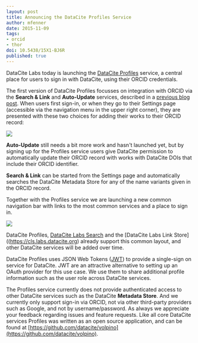 ```yaml
---
layout: post
title: Announcing the DataCite Profiles Service
author: mfenner
date: 2015-11-09
tags:
- orcid
- thor
doi: 10.5438/15X1-BJ6R
published: true
---
```

DataCite Labs today is launching the [DataCite Profiles](https://profiles.labs.datacite.org) service, a central place for users to sign in with DataCite, using their ORCID credentials.

The first version of DataCite Profiles focusses on integration with ORCID via the **Search & Link** and **Auto-Update** services, described in a [previous blog post](/explaining-the-datacite-orcid-auto-update/). When users first sign-in, or when they go to their Settings page (accessible via the navigation menu in the upper right corner), they are presented with these two choices for adding their works to their ORCID record:

![](/images/2015/11/Bildschirmfoto-2015-11-09-um-20-02-45.png)

**Auto-Update** still needs a bit more work and hasn't launched yet, but by signing up for the Profiles service users give DataCite permission to automatically update their ORCID record with works with DataCite DOIs that include their ORCID identifier.

**Search & Link** can be started from the Settings page and automatically searches the DataCite Metadata Store for any of the name variants given in the ORCID record.

Together with the Profiles service we are launching a new common navigation bar with links to the most common services and a place to sign in.

![](/images/2015/11/Bildschirmfoto-2015-11-09-um-20-14-22.png)

DataCite Profiles, [DataCite Labs Search](https://search.labs.datacite.org) and the [DataCite Labs Link Store]((https://cls.labs.datacite.org) already support this common layout, and other DataCite services will be added over time.

DataCite Profiles uses JSON Web Tokens ([JWT](http://jwt.io/)) to provide a single-sign on service for DataCite. JWT are an attractive alternative to setting up an OAuth provider for this use case. We use them to share additional profile information such as the user role across DataCite services.

The Profiles service currently does not provide authenticated access to other DataCite services such as the DataCite **Metadata Store**. And we currently only support sign-in via ORCID, not via other third-party providers such as Google, and not by username/password. As always we appreciate your feedback regarding issues and feature requests. Like all core DataCite services Profiles was written as an open source application, and can be found at [https://github.com/datacite/volpino](https://github.com/datacite/volpino).
